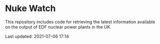 # Nuke Watch

This repository includes code for retrieving the latest information available on the output of EDF nuclear power plants in the UK.

Last updated: 2021-07-06 17:14